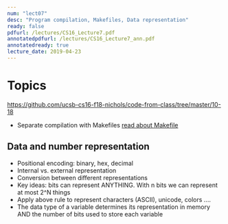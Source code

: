 ```yaml
---
num: "lect07"
desc: "Program compilation, Makefiles, Data representation"
ready: false
pdfurl: /lectures/CS16_Lecture7.pdf
annotatedpdfurl: /lectures/CS16_Lecture7_ann.pdf
annotatedready: true
lecture_date: 2019-04-23
---
```



# Topics

<https://github.com/ucsb-cs16-f18-nichols/code-from-class/tree/master/10-18>

* Separate compilation with Makefiles [read about Makefile](https://foo.cs.ucsb.edu/16wiki/index.php/C%2B%2B:_Separate_Compilation_and_Makefiles)

## Data and number representation

* Positional encoding: binary, hex, decimal
* Internal vs. external representation
* Conversion between different representations
* Key ideas: bits can represent ANYTHING. With n bits we can represent at most 2^N things
* Apply above rule to represent characters (ASCII), unicode, colors ....
* The data type of a variable determines its representation in memory AND the number of bits used to store each variable

